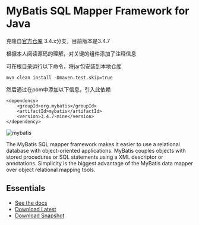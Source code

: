 MyBatis SQL Mapper Framework for Java
=====================================
克隆自[官方仓库](https://github.com/mybatis/mybatis-3) 3.4.x分支，目前版本是3.4.7

根据本人阅读源码的理解，对关键的组件添加了注释信息

可在根目录运行以下命令，将jar包安装到本地仓库
```
mvn clean install -Dmaven.test.skip=true 
```
然后通过在pom中添加以下信息，引入此依赖
```
<dependency>
    <groupId>org.mybatis</groupId>
    <artifactId>mybatis</artifactId>
    <version>3.4.7-mine</version>
</dependency>
```

![mybatis](http://mybatis.github.io/images/mybatis-logo.png)

The MyBatis SQL mapper framework makes it easier to use a relational database with object-oriented applications.
MyBatis couples objects with stored procedures or SQL statements using a XML descriptor or annotations.
Simplicity is the biggest advantage of the MyBatis data mapper over object relational mapping tools.

Essentials
----------

* [See the docs](http://mybatis.github.io/mybatis-3)
* [Download Latest](https://github.com/mybatis/mybatis-3/releases)
* [Download Snapshot](https://oss.sonatype.org/content/repositories/snapshots/org/mybatis/mybatis/)

